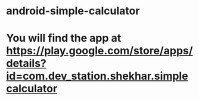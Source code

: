# android-simple-calculator
# You will find the app at https://play.google.com/store/apps/details?id=com.dev_station.shekhar.simplecalculator
